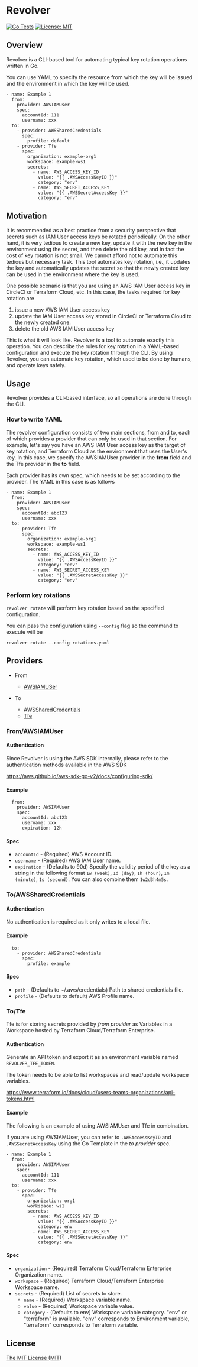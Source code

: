 # Revolver

[![Go Tests](https://github.com/grezar/revolver/actions/workflows/ci.yml/badge.svg)](https://github.com/grezar/revolver/actions/workflows/ci.yml)
[![License: MIT](https://img.shields.io/badge/License-MIT-yellow.svg)](https://opensource.org/licenses/MIT)

## Overview
Revolver is a CLI-based tool for automating typical key rotation operations written in Go.

You can use YAML to specify the resource from which the key will be issued and the environment in which the key will be used.

```
- name: Example 1
  from:
    provider: AWSIAMUser
    spec:
      accountId: 111
      username: xxx
  to:
    - provider: AWSSharedCredentials
      spec:
        profile: default
    - provider: Tfe
      spec:
        organization: example-org1
        workspace: example-ws1
        secrets:
          - name: AWS_ACCESS_KEY_ID
            value: "{{ .AWSAccessKeyID }}"
            category: "env"
          - name: AWS_SECRET_ACCESS_KEY
            value: "{{ .AWSSecretAccessKey }}"
            category: "env"
```

## Motivation
It is recommended as a best practice from a security perspective that secrets such as IAM User access keys be rotated periodically.
On the other hand, it is very tedious to create a new key,
update it with the new key in the environment using the secret,
and then delete the old key, and in fact the cost of key rotation is not small.
We cannot afford not to automate this tedious but necessary task.
This tool automates key rotation, i.e., it updates the key and automatically updates the secret
so that the newly created key can be used in the environment where the key is used.

One possible scenario is that you are using an AWS IAM User access key in CircleCI or Terraform Cloud, etc.
In this case, the tasks required for key rotation are

1. issue a new AWS IAM User access key
2. update the IAM User access key stored in CircleCI or Terraform Cloud to the newly created one.
3. delete the old AWS IAM User access key

This is what it will look like.
Revolver is a tool to automate exactly this operation.
You can describe the rules for key rotation in a YAML-based configuration and execute the key rotation through the CLI.
By using Revolver, you can automate key rotation, which used to be done by humans, and operate keys safely.

## Usage
Revolver provides a CLI-based interface, so all operations are done through the CLI.

### How to write YAML
The revolver configuration consists of two main sections, from and to, each of which provides a provider that can only be used in that section.
For example, let's say you have an AWS IAM User access key as the target of key rotation, and Terraform Cloud as the environment that uses the User's key.
In this case, we specify the AWSIAMUser provider in the **from** field and the Tfe provider in the **to** field.

Each provider has its own spec, which needs to be set according to the provider.
The YAML in this case is as follows

```
- name: Example 1
  from:
    provider: AWSIAMUser
    spec:
      accountId: abc123
      username: xxx
  to:
    - provider: Tfe
      spec:
        organization: example-org1
        workspace: example-ws1
        secrets:
          - name: AWS_ACCESS_KEY_ID
            value: "{{ .AWSAccessKeyID }}"
            category: "env"
          - name: AWS_SECRET_ACCESS_KEY
            value: "{{ .AWSSecretAccessKey }}"
            category: "env"
```

### Perform key rotations
`revolver rotate` will perform key rotation based on the specified configuration.

You can pass the configuration using `--config` flag so the command to execute will be

```
revolver rotate --config rotations.yaml
```

## Providers
* From
  * [AWSIAMUSer](#from-awsiamuser)

* To
  * [AWSSharedCredentials](#to-awssharedcredentials)
  * [Tfe](#to-tfe)

<a name="from-awsiamuser"></a>
### From/AWSIAMUser

#### Authentication
Since Revolver is using the AWS SDK internally, please refer to the authentication methods available in the AWS SDK

https://aws.github.io/aws-sdk-go-v2/docs/configuring-sdk/

#### Example
```
  from:
    provider: AWSIAMUser
    spec:
      accountId: abc123
      username: xxx
      expiration: 12h
```

#### Spec
- `accountId` - (Required) AWS Account ID.
- `username` - (Required) AWS IAM User name.
- `expiration` - (Defaults to 90d) Specify the validity period of the key as a string in the following format `1w (week)`, `1d (day)`, `1h (hour)`, `1m (minute)`, `1s (second)`.
   You can also combine them `1w2d3h4m5s`.

<a name="to-awssharedcredentials"></a>
### To/AWSSharedCredentials

#### Authentication
No authentication is required as it only writes to a local file.

#### Example
```
  to:
    - provider: AWSSharedCredentials
      spec:
        profile: example
```

#### Spec
- `path` - (Defaults to ~/.aws/credentials) Path to shared credentials file.
- `profile` - (Defaults to default) AWS Profile name.

<a name="to-tfe"></a>
### To/Tfe
Tfe is for storing secrets provided by *from provider* as Variables in a Workspace hosted by Terraform Cloud/Terraform Enterprise.

#### Authentication
Generate an API token and export it as an environment variable named `REVOLVER_TFE_TOKEN`.

The token needs to be able to list workspaces and read/update workspace variables.

https://www.terraform.io/docs/cloud/users-teams-organizations/api-tokens.html

#### Example
The following is an example of using AWSIAMUser and Tfe in combination.

If you are using AWSIAMUser, you can refer to `.AWSAccessKeyID` and `.AWSSecretAccessKey` using the Go Template in the *to provider* spec.

```
- name: Example 1
  from:
    provider: AWSIAMUser
    spec:
      accountId: 111
      username: xxx
  to:
    - provider: Tfe
      spec:
        organization: org1
        workspace: ws1
        secrets:
          - name: AWS_ACCESS_KEY_ID
            value: "{{ .AWSAccessKeyID }}"
            category: env
          - name: AWS_SECRET_ACCESS_KEY
            value: "{{ .AWSSecretAccessKey }}"
            category: env
```

#### Spec
- `organization` - (Required) Terraform Cloud/Terraform Enterprise Organization name.
- `workspace` - (Required) Terraform Cloud/Terraform Enterprise Workspace name.
- `secrets` - (Required) List of secrets to store.
    - `name` - (Required) Workspace variable name.
    - `value` - (Required) Workspace variable value.
    - `category` - (Defaults to env) Workspace variable category. "env" or "terraform" is available. "env" corresponds to Environment variable, "terraform" corresponds to Terraform variable.

## License
[The MIT License (MIT)](https://https://github.com/grezar/revolver/blob/main/LICENSE)
